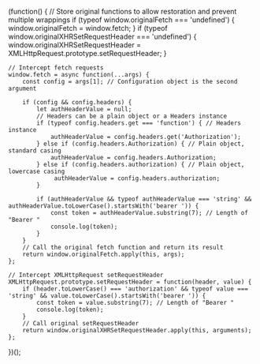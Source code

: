 (function() {
    // Store original functions to allow restoration and prevent multiple wrappings
    if (typeof window.originalFetch === 'undefined') {
        window.originalFetch = window.fetch;
    }
    if (typeof window.originalXHRSetRequestHeader === 'undefined') {
        window.originalXHRSetRequestHeader = XMLHttpRequest.prototype.setRequestHeader;
    }

    // Intercept fetch requests
    window.fetch = async function(...args) {
        const config = args[1]; // Configuration object is the second argument

        if (config && config.headers) {
            let authHeaderValue = null;
            // Headers can be a plain object or a Headers instance
            if (typeof config.headers.get === 'function') { // Headers instance
                authHeaderValue = config.headers.get('Authorization');
            } else if (config.headers.Authorization) { // Plain object, standard casing
                authHeaderValue = config.headers.Authorization;
            } else if (config.headers.authorization) { // Plain object, lowercase casing
                 authHeaderValue = config.headers.authorization;
            }

            if (authHeaderValue && typeof authHeaderValue === 'string' && authHeaderValue.toLowerCase().startsWith('bearer ')) {
                const token = authHeaderValue.substring(7); // Length of "Bearer "
                console.log(token);
            }
        }
        // Call the original fetch function and return its result
        return window.originalFetch.apply(this, args);
    };

    // Intercept XMLHttpRequest setRequestHeader
    XMLHttpRequest.prototype.setRequestHeader = function(header, value) {
        if (header.toLowerCase() === 'authorization' && typeof value === 'string' && value.toLowerCase().startsWith('bearer ')) {
            const token = value.substring(7); // Length of "Bearer "
            console.log(token);
        }
        // Call original setRequestHeader
        return window.originalXHRSetRequestHeader.apply(this, arguments);
    };
})();